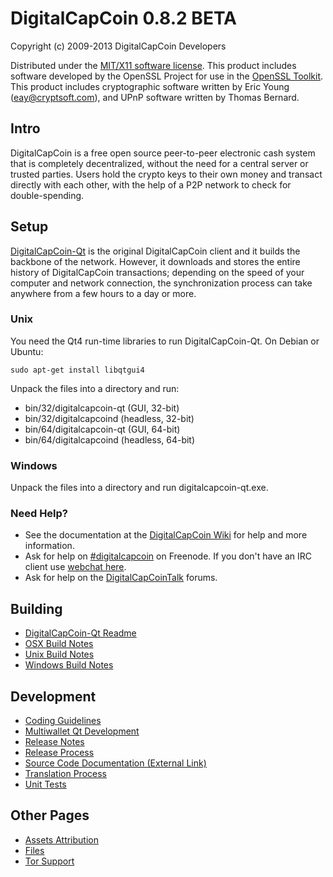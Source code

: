 DigitalCapCoin 0.8.2 BETA 
====================

Copyright (c) 2009-2013 DigitalCapCoin Developers

Distributed under the [MIT/X11 software license](http://www.opensource.org/licenses/mit-license.php).
This product includes software developed by the OpenSSL Project for use in the [OpenSSL Toolkit](http://www.openssl.org/). This product includes
cryptographic software written by Eric Young ([eay@cryptsoft.com](mailto:eay@cryptsoft.com)), and UPnP software written by Thomas Bernard.


Intro
---------------------
DigitalCapCoin is a free open source peer-to-peer electronic cash system that is
completely decentralized, without the need for a central server or trusted
parties.  Users hold the crypto keys to their own money and transact directly
with each other, with the help of a P2P network to check for double-spending.


Setup
---------------------
[DigitalCapCoin-Qt](http://digitalcapcoin.org/en/download) is the original DigitalCapCoin client and it builds the backbone of the network. However, it downloads and stores the entire history of DigitalCapCoin transactions; depending on the speed of your computer and network connection, the synchronization process can take anywhere from a few hours to a day or more.

### Unix

You need the Qt4 run-time libraries to run DigitalCapCoin-Qt. On Debian or Ubuntu:

	sudo apt-get install libqtgui4

Unpack the files into a directory and run:

- bin/32/digitalcapcoin-qt (GUI, 32-bit)
- bin/32/digitalcapcoind (headless, 32-bit)
- bin/64/digitalcapcoin-qt (GUI, 64-bit)
- bin/64/digitalcapcoind (headless, 64-bit)



### Windows

Unpack the files into a directory and run digitalcapcoin-qt.exe.

### Need Help?

* See the documentation at the [DigitalCapCoin Wiki](https://en.digitalcapcoin.it/wiki/Main_Page)
for help and more information.
* Ask for help on [#digitalcapcoin](http://webchat.freenode.net?channels=digitalcapcoin) on Freenode. If you don't have an IRC client use [webchat here](http://webchat.freenode.net?channels=digitalcapcoin).
* Ask for help on the [DigitalCapCoinTalk](https://digitalcapcointalk.org/) forums.

Building
---------------------
- [DigitalCapCoin-Qt Readme](readme-qt.md)
- [OSX Build Notes](build-osx.md)
- [Unix Build Notes](build-unix.md)
- [Windows Build Notes](build-msw.md)

Development
---------------------
- [Coding Guidelines](coding.md)
- [Multiwallet Qt Development](multiwallet-qt.md)
- [Release Notes](release-notes.md)
- [Release Process](release-process.md)
- [Source Code Documentation (External Link)](https://dev.visucore.com/digitalcapcoin/doxygen/)
- [Translation Process](translation_process.md)
- [Unit Tests](unit-tests.md)

Other Pages
---------------------
- [Assets Attribution](assets-attribution.md)
- [Files](files.md)
- [Tor Support](tor.md)